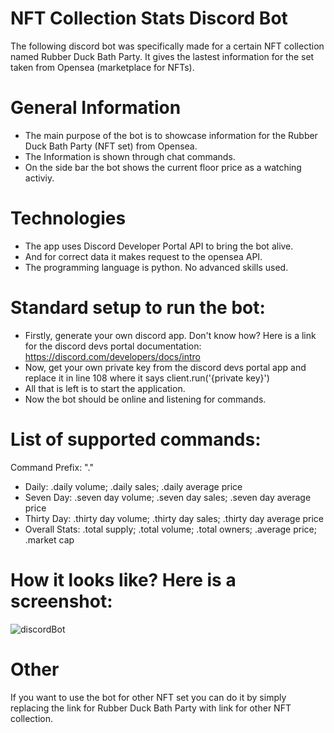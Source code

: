 # NFT Collection Stats Discord Bot

The following discord bot was specifically made for a certain NFT collection named Rubber Duck Bath Party. It gives the lastest information for the set taken from Opensea (marketplace for NFTs).

# General Information

* The main purpose of the bot is to showcase information for the Rubber Duck Bath Party (NFT set) from Opensea.
* The Information is shown through chat commands. 
* On the side bar the bot shows the current floor price as a watching activiy.

# Technologies

* The app uses Discord Developer Portal API to bring the bot alive.
* And for correct data it makes request to the opensea API.
* The programming language is python. No advanced skills used.

# Standard setup to run the bot: 

* Firstly, generate your own discord app. Don't know how? Here is a link for the discord devs portal documentation: https://discord.com/developers/docs/intro
* Now, get your own private key from the discord devs portal app and replace it in line 108 where it says client.run('{private key}')
* All that is left is to start the application.
* Now the bot should be online and listening for commands.

# List of supported commands:

Command Prefix: "."

* Daily: .daily volume; .daily sales; .daily average price
* Seven Day: .seven day volume; .seven day sales; .seven day average price
* Thirty Day: .thirty day volume; .thirty day sales; .thirty day average price
* Overall Stats: .total supply; .total volume; .total owners; .average price; .market cap

# How it looks like? Here is a screenshot:

![]()![discordBot](https://user-images.githubusercontent.com/102682394/235350199-81b0b4fd-c97b-4702-8965-89ed870ea84e.png)

# Other

If you want to use the bot for other NFT set you can do it by simply replacing the link for Rubber Duck Bath Party with link for other NFT collection.










